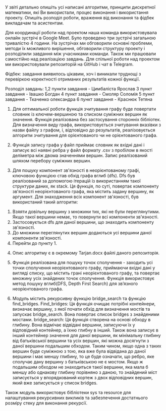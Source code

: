 У звіті детально опишіть усі написані алгоритми, принципи
дискретної математики, які Ви використали, процес виконання і
використання проекту. Опишіть розподіл роботи, враження від
виконання та фідбек викладачам та асистентам.

Для координації роботи над проектом наша команда використовувала
онлайн зустрічі в Google Meet. Було проведено три зустрічі загальною
тривалістю 4 години. На зустрічах ми обговорили основні проблеми,
методи їх можливого вирішення, обговорили структуру проекту і розподілили
завдання між учасниками команди. Також ми працювали самостійно над реалізацією
завдань. Для спільної роботи над проектом ми використовували репозиторій
на GitHub і чат в Telegram.

Фідбек: завдання виявилось цікавим, хоч і виникали труднощі з перевіркою 
коректності отриманих результатів кожної функції.

Розподіл завдань:
1,2 пункти завдання - Цимбаліста Ярослав
3 пункт завдання - Івашко Богдан
4 пункт завдання - Смоляр Соломія
5 пункт завдання - Ткаченко олександра
6 пункт завдання - Краснюк Тетяна

1) Для оптимальної роботи функція зчитування графу буде повертати словник
із ключем-вершиною та списком суміжних вершин як значення.
Функція реалізована без застосування сторонніх бібліотек.
Для визначення виду графа, використовується зчитування
вказівки з назви файлу з графом, і, відповідно до результатів, реалізовується
алгоритм зчитування для орієнтованого чи не орієнтованого графа.

2) Функція запису графа у файл приймає словник як вхідні дані і записує
всі наявні ребра у файл формату .csv з пробілом в якості деліметра між
двома значеннями вершин. Запис реалізований шляхом перебору суміжних
вершин.

3) Для пошуку компонент зв'язності в неорієнтованому графі, ключовою функцією став обхід графа вглиб (dfs).
Dfs був реалізований за допомогою ітерацій із використанням такої структури даних, як stack. Ця функція, по суті, повертає
компоненту зв'язності неорієнтованого графа, яка містить задану вершину, як аргумент. 
Для знаходження всіх компонент зв'язності, був використаний такий алгоритм:
  1. Взяяти довільну вершину з множини тих, які не були переглянутими. 
  Якщо такої вершини немає, то повернути всі компоненти зв'язності.
  2. Застосовується dfs для даної вершини, що знаходить компоненту зв'язності.
  3. До множини переглянутих вершин додаються усі вершини даної компоненти зв'язності.
  4. Перейти до пункту 1.

4) Опис алгоритму є в окремому Tarjan.docx файлі даного репозиторія.

5) Функція реалізована для пошуку точок сполучення - заходить усі точки сполучення неорієнтованого графу, приймаючи вхідні дані у вигляді списку, що містить грані неорієнтованого графу, та повертає множину усіх знайдених точок сполучення. Функція використовує метод пошуку вглиб(DFS, Depth First Search) для зв’язного неорієнтованого графа. 

6) Модуль містить рекурсивну функцію bridge_search та функцію find_bridges. 
Find_bridges:
  Ця функція очищає потрібні контейнери, визначає вершину, з якої почати обхід для визначення мостів та запускає bridge_search. 
  Вона повертає список bridges з знайденими мостами.
bridge_search:
  Ця функція створена на основі обходу в глибину. Вона відмічає відвідані вершини, записуючи їх у відповідний контейнер, а їхню глибну в інший. Також вона записує в інший контейнер значення для даної вершини, як мінімальну глибину від батьківської вершини та усіх вершин, які можна досягнути з даної вершини подальшим обходом. Таким чином, якщо одна з таких вершин буде суміжною з тою, яка вже була відвідана до даної вершини і має меншу глибину, то це буде означати, що ребро, яке сполучає дану вершину з батьківською не є мостом. Якщо ж подальшим обходом не знаходиться такої вершини, яка мала б меншу або однакову глибину порівняно з даною, то знайдений міст записується у впорядкований кортеж з двох відповідних вершин, який вже записується у список bridges.
  
Також модуль використовує бібліотеки sys та resource для налаштування рекурсивних викликів та забезпечення достатнього розміру стеку для виконання рекурсії.
